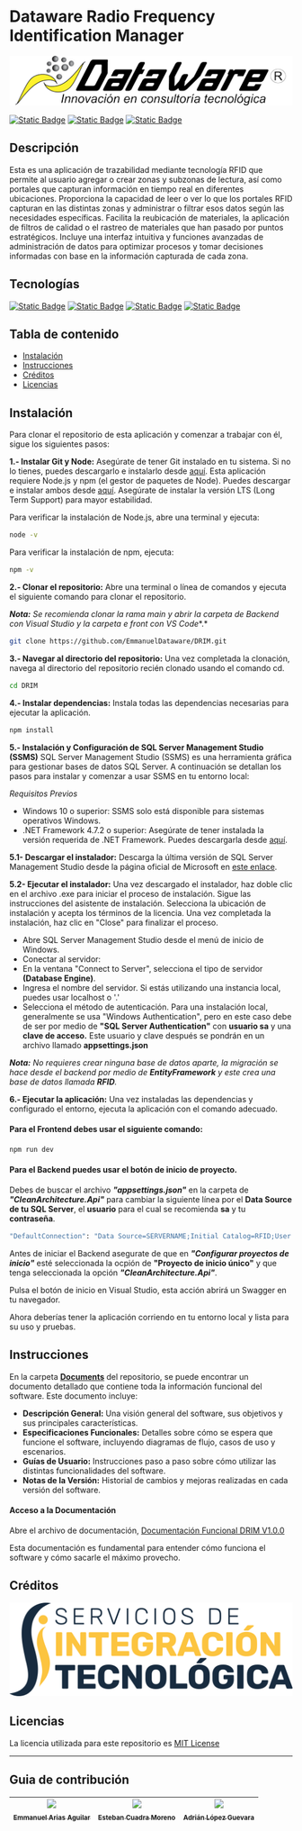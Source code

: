 # Dataware Radio Frequency Identification Manager

<p align="center">
  <img src="Images/Logodtw.png" alt="Dataware Soluciones">
</p>



[![Static Badge](https://img.shields.io/badge/Dataware-FFC600?style=flat)](https://www.dataware.com.mx/)
[![Static Badge](https://img.shields.io/badge/Servicios%20de%20Integraci%C3%B3n%20Tecnol%C3%B3gica-2E8A35?style=flat)](https://www.dataware.com.mx/servicios-profesionales)
[![Static Badge](https://img.shields.io/badge/RFID-000000?style=flat&logo=zebratechnologies)](https://www.zebra.com/la/es/products/rfid.html)

## Descripción

Esta es una aplicación de trazabilidad mediante tecnología RFID que permite al usuario agregar o crear zonas y subzonas de lectura, así como portales que capturan información en tiempo real en diferentes ubicaciones. Proporciona la capacidad de leer o ver lo que los portales RFID capturan en las distintas zonas y administrar o filtrar esos datos según las necesidades específicas. Facilita la reubicación de materiales, la aplicación de filtros de calidad o el rastreo de materiales que han pasado por puntos estratégicos. Incluye una interfaz intuitiva y funciones avanzadas de administración de datos para optimizar procesos y tomar decisiones informadas con base en la información capturada de cada zona.

## Tecnologías

[![Static Badge](https://img.shields.io/badge/.Net%20Core-512BD4?style=for-the-badge&logo=dotnet&labelColor=black)](https://learn.microsoft.com/es-es/aspnet/core/?view=aspnetcore-8.0&WT.mc_id=dotnet-35129-website)
[![Static Badge](https://img.shields.io/badge/C%23-512BD4?style=for-the-badge&logo=csharp&labelColor=black)](https://dotnet.microsoft.com/es-es/languages/csharp)
[![Static Badge](https://img.shields.io/badge/Next.Js-000000?style=for-the-badge&logo=nextdotjs&labelColor=black)](https://nextjs.org/)
[![Static Badge](https://img.shields.io/badge/TypeScript-3178C6?style=for-the-badge&logo=typescript&labelColor=black)](https://www.typescriptlang.org/)

## Tabla de contenido

- [Instalación](#instalación)
- [Instrucciones](#instrucciones)
- [Créditos](#creditos)
- [Licencias](#licencias)



## Instalación

Para clonar el repositorio de esta aplicación y comenzar a trabajar con él, sigue los siguientes pasos:

**1.- Instalar Git y Node:** Asegúrate de tener Git instalado en tu sistema. Si no lo tienes, puedes descargarlo e instalarlo desde [aquí](https://git-scm.com/downloads).
Esta aplicación requiere Node.js y npm (el gestor de paquetes de Node). Puedes descargar e instalar ambos desde [aquí](https://nodejs.org/en). Asegúrate de instalar la versión LTS (Long Term Support) para mayor estabilidad.

Para verificar la instalación de Node.js, abre una terminal y ejecuta:
```bash
node -v
```
Para verificar la instalación de npm, ejecuta:
````bash
npm -v
````
**2.- Clonar el repositorio:** Abre una terminal o línea de comandos y ejecuta el siguiente comando para clonar el repositorio.

***Nota:** Se recomienda clonar la rama main y abrir la carpeta de Backend con Visual Studio y la carpeta e front con VS Code**.*

```bash
git clone https://github.com/EmmanuelDataware/DRIM.git
```

**3.- Navegar al directorio del repositorio:** Una vez completada la clonación, navega al directorio del repositorio recién clonado usando el comando cd.

```bash
cd DRIM
```
**4.- Instalar dependencias:** Instala todas las dependencias necesarias para ejecutar la aplicación.

```bash
npm install
```
**5.- Instalación y Configuración de SQL Server Management Studio (SSMS)**
SQL Server Management Studio (SSMS) es una herramienta gráfica para gestionar bases de datos SQL Server. A continuación se detallan los pasos para instalar y comenzar a usar SSMS en tu entorno local:

*Requisitos Previos*
- Windows 10 o superior: SSMS solo está disponible para sistemas operativos Windows.
- .NET Framework 4.7.2 o superior: Asegúrate de tener instalada la versión requerida de .NET Framework. Puedes descargarla desde [aquí](https://dotnet.microsoft.com/es-es/download/dotnet-framework).

**5.1- Descargar el instalador:** Descarga la última versión de SQL Server Management Studio desde la página oficial de Microsoft en [este enlace](https://learn.microsoft.com/en-us/sql/ssms/download-sql-server-management-studio-ssms?view=sql-server-ver16).

**5.2- Ejecutar el instalador:** Una vez descargado el instalador, haz doble clic en el archivo .exe para iniciar el proceso de instalación.
Sigue las instrucciones del asistente de instalación. Selecciona la ubicación de instalación y acepta los términos de la licencia.
Una vez completada la instalación, haz clic en "Close" para finalizar el proceso.
- Abre SQL Server Management Studio desde el menú de inicio de Windows.
- Conectar al servidor:
- En la ventana "Connect to Server", selecciona el tipo de servidor **(Database Engine)**.
- Ingresa el nombre del servidor. Si estás utilizando una instancia local, puedes usar localhost o '.'
- Selecciona el método de autenticación. Para una instalación local, generalmente se usa "Windows Authentication", pero en este caso debe de ser por medio de **"SQL Server Authentication"** con **usuario sa** y una **clave de acceso.** Este usuario y clave después se pondrán en un archivo llamado **appsettings.json**

***Nota:** No requieres crear ninguna base de datos aparte, la migración se hace desde el backend por medio de **EntityFramework** y este crea una base de datos llamada **RFID**.*


**6.- Ejecutar la aplicación:** Una vez instaladas las dependencias y configurado el entorno, ejecuta la aplicación con el comando adecuado. 

#### Para el Frontend debes usar el siguiente comando:
```bash
npm run dev
```
#### Para el Backend puedes usar el botón de inicio de proyecto.
Debes de buscar el archivo ***"appsettings.json"*** en la carpeta de ***"CleanArchitecture.Api"*** para cambiar la siguiente línea por el **Data Source de tu SQL Server**, el **usuario** para el cual se recomienda **sa** y tu **contraseña**.

```bash
"DefaultConnection": "Data Source=SERVERNAME;Initial Catalog=RFID;User ID=USUARIO;Password=XXXXXXX;Encrypt=False"
```
Antes de iniciar el Backend asegurate de que en ***"Configurar proyectos de inicio"*** esté seleccionada la ocpión de **"Proyecto de inicio único"** y que tenga seleccionada la opción ***"CleanArchitecture.Api"***.

Pulsa el botón de inicio en Visual Studio, esta acción abrirá un Swagger en tu navegador.

Ahora deberías tener la aplicación corriendo en tu entorno local y lista para su uso y pruebas.

## Instrucciones

En la carpeta [**Documents**](Documents) del repositorio, se puede encontrar un documento detallado que contiene toda la información funcional del software. Este documento incluye:

- **Descripción General:** Una visión general del software, sus objetivos y sus principales características.
- **Especificaciones Funcionales:** Detalles sobre cómo se espera que funcione el software, incluyendo diagramas de flujo, casos de uso y escenarios.
- **Guías de Usuario:** Instrucciones paso a paso sobre cómo utilizar las distintas funcionalidades del software.
- **Notas de la Versión:** Historial de cambios y mejoras realizadas en cada versión del software.

#### Acceso a la Documentación

Abre el archivo de documentación, [Documentación Funcional DRIM V1.0.0](Documents/Documentación_Funcional_DRIM_V1.pdf)

Esta documentación es fundamental para entender cómo funciona el software y cómo sacarle el máximo provecho.

## Créditos
[![SIT](/Images/LOGO%20SIT.png)](https://www.dataware.com.mx/servicios-profesionales)

## Licencias

La licencia utilizada para este repositorio es [MIT License](LICENSE)

---

## Guia de contribución
| [<img src="https://avatars.githubusercontent.com/u/157439725?v=4" width=150><br><sub>Emmanuel Arias Aguilar</sub>](https://github.com/EmmanuelDataware) |  [<img src="https://avatars.githubusercontent.com/u/126287665?v=4" width=150><br><sub>Esteban Cuadra Moreno</sub>](https://github.com/EsCumDW) |  [<img src="https://avatars.githubusercontent.com/u/142424657?v=4" width=150><br><sub>Adrián López Guevara</sub>](https://github.com/AdrianDataware) |
| :---: | :---: | :---: |
